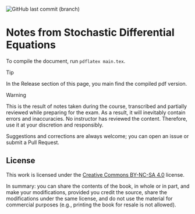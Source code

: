 ![GitHub last commit (branch)](https://img.shields.io/github/last-commit/Dr4k3z/sde_notes/main)

# Notes from Stochastic Differential Equations

To compile the document, run `pdflatex main.tex`.

> [!TIP]
> In the Release section of this page, you main find the compiled pdf version.

> [!WARNING]
> This is the result of notes taken during the course, transcribed and partially reviewed while preparing for the exam. As a result, it will inevitably contain errors and inaccuracies. No instructor has reviewed the content. Therefore, use it at your discretion and responsibly.

Suggestions and corrections are always welcome; you can open an issue or submit a Pull Request.

## License

This work is licensed under the [Creative Commons BY-NC-SA 4.0](https://creativecommons.org/licenses/by-nc-sa/4.0/) license.

In summary: you can share the contents of the book, in whole or in part, and make your modifications, provided you credit the source, share the modifications under the same license, and do not use the material for commercial purposes (e.g., printing the book for resale is not allowed).
